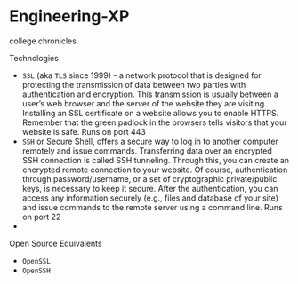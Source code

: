 # Engineering-XP
college chronicles

Technologies  
- `SSL` (aka `TLS` since 1999) - a network protocol that is designed for protecting the transmission of data between two parties with authentication and encryption. This transmission is usually between a user’s web browser and the server of the website they are visiting. Installing an SSL certificate on a website allows you to enable HTTPS. Remember that the green padlock in the browsers tells visitors that your website is safe. Runs on port 443
- `SSH` or Secure Shell, offers a secure way to log in to another computer remotely and issue commands. Transferring data over an encrypted SSH connection is called SSH tunneling. Through this, you can create an encrypted remote connection to your website. Of course, authentication through password/username, or a set of cryptographic private/public keys, is necessary to keep it secure. After the authentication, you can access any information securely (e.g., files and database of your site) and issue commands to the remote server using a command line. Runs on port 22
- 

Open Source Equivalents  
- `OpenSSL`
- `OpenSSH`

